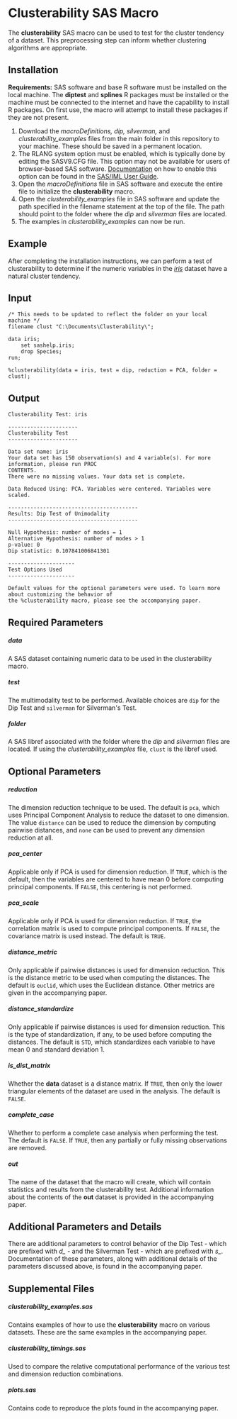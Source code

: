 # Clusterability SAS Macro
The **clusterability** SAS macro can be used to test for the cluster tendency of a dataset. This preprocessing step can inform whether clustering algorithms are appropriate.

## Installation
**Requirements:** SAS software and base R software must be installed on the local machine. The **diptest** and **splines** R packages must be installed or the machine must be connected to the internet and have the capability to install R packages. On first use, the macro will attempt to install these packages if they are not present.

1.    Download the *macroDefinitions, dip, silverman,* and *clusterability_examples* files from the main folder in this repository to your machine. These should be saved in a permanent location.
2.    The RLANG system option must be enabled, which is typically done by editing the SASV9.CFG file. This option may not be available for users of browser-based SAS software. [Documentation](http://documentation.sas.com/?docsetId=imlug&docsetTarget=imlug_r_sect003.htm&docsetVersion=15.1&locale=en) on how to enable this option can be found in the [SAS/IML User Guide](http://documentation.sas.com/?docsetId=imlug&docsetTarget=titlepage.htm&docsetVersion=15.1&locale=en).
3.    Open the *macroDefinitions* file in SAS software and execute the entire file to initialize the **clusterability** macro. 
4.    Open the *clusterability_examples* file in SAS software and update the path specified in the filename statement at the top of the file. The path should point to the folder where the *dip* and *silverman* files are located.
5.    The examples in *clusterability_examples* can now be run.

## Example
After completing the installation instructions, we can perform a test of clusterability to determine if the numeric variables in the [*iris*](http://documentation.sas.com/?docsetId=statug&docsetVersion=15.1&docsetTarget=statug_sashelp_sect014.htm&locale=en) dataset have a natural cluster tendency.

## Input
``` SAS
/* This needs to be updated to reflect the folder on your local machine */
filename clust "C:\Documents\Clusterability\";

data iris;
	set sashelp.iris;
	drop Species;
run;

%clusterability(data = iris, test = dip, reduction = PCA, folder = clust);
```

## Output
``` SAS
Clusterability Test: iris 

----------------------                                                                                
Clusterability Test                                                                                   
----------------------                         

Data set name: iris                                                                                   
Your data set has 150 observation(s) and 4 variable(s). For more information, please run PROC         
CONTENTS.                                                                                             
There were no missing values. Your data set is complete.                                              

Data Reduced Using: PCA. Variables were centered. Variables were scaled.                              

-----------------------------------------                                                             
Results: Dip Test of Unimodality                                                                      
-----------------------------------------                                                             

Null Hypothesis: number of modes = 1                                                                  
Alternative Hypothesis: number of modes > 1                                                           
p-value: 0                                                                                            
Dip statistic: 0.107841006841301                                                                      

---------------------                                                                                 
Test Options Used                                                                                     
---------------------                                                                                 

Default values for the optional parameters were used. To learn more about customizing the behavior of 
the %clusterability macro, please see the accompanying paper.                                         
```

## Required Parameters
##### data
A SAS dataset containing numeric data to be used in the clusterability macro.
##### test
The multimodality test to be performed. Available choices are `dip` for the Dip Test and `silverman` for Silverman's Test. 
##### folder
A SAS libref associated with the folder where the *dip* and *silverman* files are located. If using the *clusterability_examples* file, `clust` is the libref used.
## Optional Parameters
##### reduction
The dimension reduction technique to be used. The default is `pca`, which uses Principal Component Analysis to reduce the dataset to one dimension. The value `distance` can be used to reduce the dimension by computing pairwise distances, and `none` can be used to prevent any dimension reduction at all.  
##### pca_center
Applicable only if PCA is used for dimension reduction. If `TRUE`, which is the default, then the variables are centered to have mean 0 before computing principal components. If `FALSE`, this centering is not performed.
##### pca_scale
Applicable only if PCA is used for dimension reduction. If `TRUE`, the correlation matrix is used to compute principal components. If `FALSE`, the covariance matrix is used instead. The default is `TRUE`.
##### distance_metric
Only applicable if pairwise distances is used for dimension reduction. This is the distance metric to be used when computing the distances. The default is `euclid`, which uses the Euclidean distance. Other metrics are given in the accompanying paper.
##### distance_standardize
Only applicable if pairwise distances is used for dimension reduction. This is the type of standardization, if any, to be used before computing the distances. The default is `STD`, which standardizes each variable to have mean 0 and standard deviation 1.
##### is_dist_matrix
Whether the **data** dataset is a distance matrix. If `TRUE`, then only the lower triangular elements of the dataset are used in the analysis. The default is `FALSE`.
##### complete_case
Whether to perform a complete case analysis when performing the test. The default is `FALSE`. If `TRUE`, then any partially or fully missing observations are removed.
##### out
The name of the dataset that the macro will create, which will contain statistics and results from the clusterability test. Additional information about the contents of the **out** dataset is provided in the accompanying paper.
## Additional Parameters and Details
There are additional parameters to control behavior of the Dip Test - which are prefixed with *d_* - and the Silverman Test - which are prefixed with *s_*. Documentation of these parameters, along with additional details of the parameters discussed above, is found in the accompanying paper.
## Supplemental Files
##### clusterability_examples.sas
Contains examples of how to use the **clusterability** macro on various datasets. These are the same examples in the accompanying paper.
##### clusterability_timings.sas
Used to compare the relative computational performance of the various test and dimension reduction combinations.
##### plots.sas
Contains code to reproduce the plots found in the accompanying paper.

